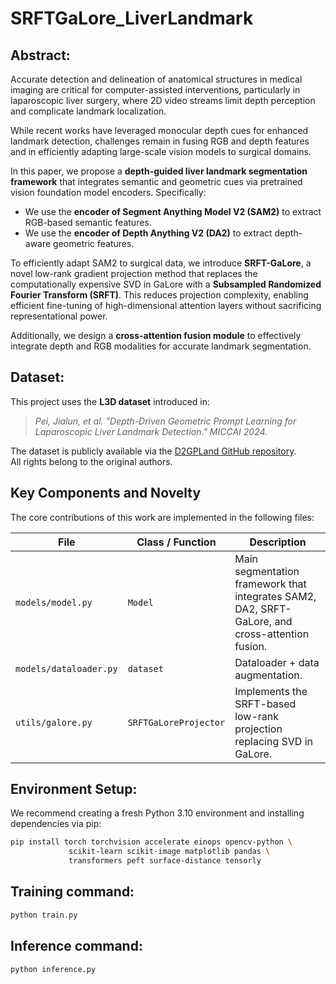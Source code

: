 # SRFTGaLore_LiverLandmark

## Abstract:
Accurate detection and delineation of anatomical structures in medical imaging are critical for computer-assisted interventions, particularly in laparoscopic liver surgery, where 2D video streams limit depth perception and complicate landmark localization.

While recent works have leveraged monocular depth cues for enhanced landmark detection, challenges remain in fusing RGB and depth features and in efficiently adapting large-scale vision models to surgical domains.

In this paper, we propose a **depth-guided liver landmark segmentation framework** that integrates semantic and geometric cues via pretrained vision foundation model encoders. Specifically:
- We use the **encoder of Segment Anything Model V2 (SAM2)** to extract RGB-based semantic features.
- We use the **encoder of Depth Anything V2 (DA2)** to extract depth-aware geometric features.

To efficiently adapt SAM2 to surgical data, we introduce **SRFT-GaLore**, a novel low-rank gradient projection method that replaces the computationally expensive SVD in GaLore with a **Subsampled Randomized Fourier Transform (SRFT)**. This reduces projection complexity, enabling efficient fine-tuning of high-dimensional attention layers without sacrificing representational power.

Additionally, we design a **cross-attention fusion module** to effectively integrate depth and RGB modalities for accurate landmark segmentation.


## Dataset:
This project uses the **L3D dataset** introduced in:

> *Pei, Jialun, et al. "Depth-Driven Geometric Prompt Learning for Laparoscopic Liver Landmark Detection." MICCAI 2024.*

The dataset is publicly available via the [D2GPLand GitHub repository](https://github.com/PJLallen/D2GPLand).  
All rights belong to the original authors.

##  Key Components and Novelty

The core contributions of this work are implemented in the following files:

| File | Class / Function | Description |
|------|------------------|-------------|
| `models/model.py` | `Model` | Main segmentation framework that integrates SAM2, DA2, SRFT-GaLore, and cross-attention fusion.  |
| `models/dataloader.py` | `dataset` | Dataloader + data augmentation. |
| `utils/galore.py` | `SRFTGaLoreProjector` | Implements the SRFT-based low-rank projection replacing SVD in GaLore. |

## Environment Setup:
We recommend creating a fresh Python 3.10 environment and installing dependencies via pip:

```bash
pip install torch torchvision accelerate einops opencv-python \
             scikit-learn scikit-image matplotlib pandas \
             transformers peft surface-distance tensorly
```


## Training command:

```bash
python train.py
```

## Inference command:
```bash
python inference.py
```
